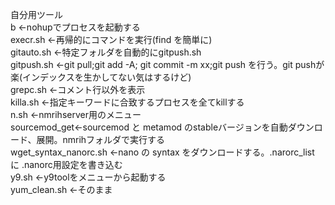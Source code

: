 自分用ツール<br>
b ←nohupでプロセスを起動する<br>
execr.sh ←再帰的にコマンドを実行(find を簡単に)<br>
gitauto.sh ←特定フォルダを自動的にgitpush.sh<br>
gitpush.sh ←git pull;git add -A; git commit -m xx;git push を行う。git pushが楽(インデックスを生かしてない気はするけど)<br>
grepc.sh ←コメント行以外を表示<br>
killa.sh ←指定キーワードに合致するプロセスを全てkillする<br>
n.sh ←nmrihserver用のメニュー<br>
sourcemod_get←sourcemod と metamod のstableバージョンを自動ダウンロード、展開。nmrihフォルダで実行する<br>
wget_syntax_nanorc.sh  ←nano の syntax をダウンロードする。.narorc_list に .nanorc用設定を書き込む<br>
y9.sh ←y9toolをメニューから起動する<br>
yum_clean.sh ←そのまま<br>
